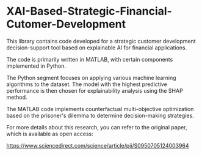 # XAI-Based-Strategic-Financial-Cutomer-Development


This library contains code developed for a strategic customer development decision-support tool based on explainable AI for financial applications. 

The code is primarily written in MATLAB, with certain components implemented in Python.

The Python segment focuses on applying various machine learning algorithms to the dataset. The model with the highest predictive performance is then chosen for explainability analysis using the SHAP method.

The MATLAB code implements counterfactual multi-objective optimization based on the prisoner's dilemma to determine decision-making strategies.

For more details about this research, you can refer to the original paper, which is available as open access:

https://www.sciencedirect.com/science/article/pii/S0950705124003964
